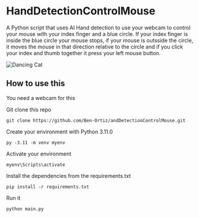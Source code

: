 # HandDetectionControlMouse

A Python script that uses AI Hand detection to use your webcam to control your mouse with your index finger and a blue circle. If your index finger is inside the blue circle your mouse stops, if your mouse is outsside the circle, it moves the mouse in that direction relative to the circle and if you click your index and thumb together it press your left mouse button.

![Dancing Cat](assets/demo.gif)

## How to use this

You need a webcam for this

Git clone this repo

```
git clone https://github.com/Ben-Ortiz/andDetectionControlMouse.git
```

Create your environment with Python 3.11.0

```
py -3.11 -m venv myenv
```

Activate your environment

```
myenv\Scripts\activate
```

Install the dependencies from the requirements.txt

```
pip install -r requirements.txt
```

Run it

```
python main.py
```
